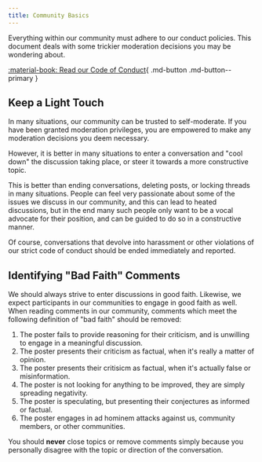 ```yaml
---
title: Community Basics
---
```


Everything within our community must adhere to our conduct policies. This document deals with some trickier moderation decisions you may be wondering about.

[:material-book: Read our Code of Conduct](../../CODE_OF_CONDUCT.md){ .md-button .md-button--primary }

## Keep a Light Touch

In many situations, our community can be trusted to self-moderate. If you have been granted moderation privileges, you are empowered to make any moderation decisions you deem necessary.

However, it is better in many situations to enter a conversation and "cool down" the discussion taking place, or steer it towards a more constructive topic.

This is better than ending conversations, deleting posts, or locking threads in many situations. People can feel very passionate about some of the issues we discuss in our community, and this can lead to heated discussions, but in the end many such people only want to be a vocal advocate for their position, and can be guided to do so in a constructive manner.

Of course, conversations that devolve into harassment or other violations of our strict code of conduct should be ended immediately and reported.

## Identifying "Bad Faith" Comments

We should always strive to enter discussions in good faith. Likewise, we expect participants in our communities to engage in good faith as well. When reading comments in our community, comments which meet the following definition of "bad faith" should be removed:

1. The poster fails to provide reasoning for their criticism, and is unwilling to engage in a meaningful discussion.
2. The poster presents their criticism as factual, when it's really a matter of opinion.
3. The poster presents their critisicm as factual, when it's actually false or misinformation.
4. The poster is not looking for anything to be improved, they are simply spreading negativity.
5. The poster is speculating, but presenting their conjectures as informed or factual.
6. The poster engages in ad hominem attacks against us, community members, or other communities.

You should **never** close topics or remove comments simply because you personally disagree with the topic or direction of the conversation.
